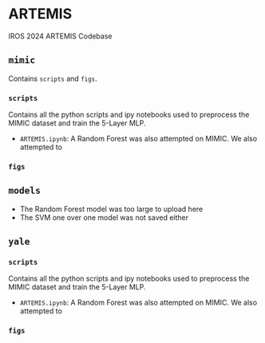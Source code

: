 # ARTEMIS
IROS 2024 ARTEMIS Codebase

## `mimic`
Contains `scripts` and `figs`.

### `scripts`
Contains all the python scripts and ipy notebooks used to preprocess the MIMIC dataset and train the 5-Layer MLP. 

- `ARTEMIS.ipynb`: A Random Forest was also attempted on MIMIC. We also attempted to

### `figs`

## `models`
- The Random Forest model was too large to upload here
- The SVM one over one model was not saved either

## `yale`

### `scripts`
Contains all the python scripts and ipy notebooks used to preprocess the MIMIC dataset and train the 5-Layer MLP. 

- `ARTEMIS.ipynb`: A Random Forest was also attempted on MIMIC. We also attempted to

### `figs`
